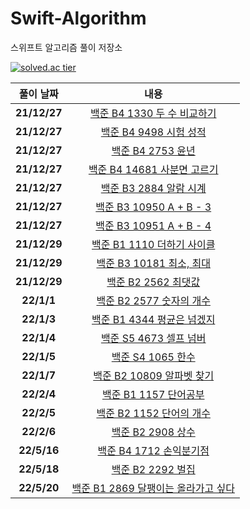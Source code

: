 # Swift-Algorithm
스위프트 알고리즘 풀이 저장소

<!--[![solved.ac tier](http://mazassumnida.wtf/api/generate_badge?boj=beans_bin)](https://solved.ac/beans_bin)-->
[![solved.ac tier](http://mazassumnida.wtf/api/v2/generate_badge?boj=beans_bin)](https://solved.ac/beans_bin)
<!--[![solved.ac tier](http://mazassumnida.wtf/api/mini/generate_badge?boj=beans_bin)](https://solved.ac/beans_bin)-->

|  <center>풀이 날짜</center> |  <center>내용</center> |  
|:--------|:--------:|
|<center>**21/12/27**</center> | <center> [백준 B4 1330 두 수 비교하기](https://beansbin.notion.site/B4-1330-496b9cdbf9364180b0c6d1dd839b6281)</center> |
|<center>**21/12/27**</center> | <center> [백준 B4 9498 시험 성적](https://beansbin.notion.site/B4-9498-e2d69fa3127d4b1bb11da4bae2cc92e8)</center> |
|<center>**21/12/27**</center> | <center> [백준 B4 2753 윤년](https://beansbin.notion.site/B4-2753-3b92cdd96e334ca687e92d3d786e7c63)</center> |
|<center>**21/12/27**</center> | <center> [백준 B4 14681 사분면 고르기](https://beansbin.notion.site/B4-14681-84226774d3cd428d96430bf49d8b8fe0)</center> |
|<center>**21/12/27**</center> | <center> [백준 B3 2884 알람 시계](https://beansbin.notion.site/B3-2884-5a1a5ed680bb45c98a927f4fd0df10d1)</center> |
|<center>**21/12/27**</center> | <center> [백준 B3 10950 A + B - 3](https://beansbin.notion.site/B3-10950-A-B-3-0ab4193536394923a41d13975981dc22)</center> |
|<center>**21/12/27**</center> | <center> [백준 B3 10951 A + B - 4](https://beansbin.notion.site/B3-10951-A-B-4-9414ed710c14470191827f9b337bf84d)</center> |
|<center>**21/12/29**</center> | <center> [백준 B1 1110 더하기 사이클](https://beansbin.notion.site/B1-1110-5b9595ae3ddf4eab8356a7e6db5d49d1)</center> |
|<center>**21/12/29**</center> | <center> [백준 B3 10181 최소, 최대](https://beansbin.notion.site/B3-10181-322bc5a983d34b12bf9d26a80d45dca4)</center> |
|<center>**21/12/29**</center> | <center> [백준 B2 2562 최댓값](https://beansbin.notion.site/B2-2562-0c296cba77c8451bb9dcec6de3a2d945)</center> |
|<center>**22/1/1**</center> | <center> [백준 B2 2577 숫자의 개수](https://beansbin.notion.site/B2-2577-617f09154f1749bf915e7814929d4dc9)</center> |
|<center>**22/1/3**</center> | <center> [백준 B1 4344 평균은 넘겠지](https://beansbin.notion.site/B1-4344-035d932e077c41ae98fb9809ee89f67e)</center> |
|<center>**22/1/4**</center> | <center> [백준 S5 4673 셀프 넘버](https://beansbin.notion.site/S5-4673-84f19250f7de4e62a0658a2d780346d9)</center> |
|<center>**22/1/5**</center> | <center> [백준 S4 1065 한수](https://beansbin.notion.site/S4-1065-f1456830bd6c48b3832c4ec2c6d30948)</center> |
|<center>**22/1/7**</center> | <center> [백준 B2 10809 알파벳 찾기](https://beansbin.notion.site/B2-10809-89761b86ebb740fc85868c8b5f1511c9)</center> |
|<center>**22/2/4**</center> | <center> [백준 B1 1157 단어공부](https://beansbin.notion.site/B1-1157-55c86a6813794b619f5f4d7d02afe3e7)</center> |
|<center>**22/2/5**</center> | <center> [백준 B2 1152 단어의 개수](https://beansbin.notion.site/B2-1152-9978dfcc833942e68752ccdea65c823e)</center> |
|<center>**22/2/6**</center> | <center> [백준 B2 2908 상수](https://beansbin.notion.site/B2-2908-2892150288b444e08f04264a614217f3)</center> |
|<center>**22/5/16**</center> | <center> [백준 B4 1712 손익분기점](https://beansbin.notion.site/B4-1712-8a492a77016a4bef9318a8a3b9967109)</center> |
|<center>**22/5/18**</center> | <center> [백준 B2 2292 벌집](https://beansbin.notion.site/B4-1712-8a492a77016a4bef9318a8a3b9967109)</center> |
|<center>**22/5/20**</center> | <center> [백준 B1 2869 달팽이는 올라가고 싶다](https://beansbin.notion.site/B1-2869-72c0ef039e8d49909638a3396f99fc29)</center> |




